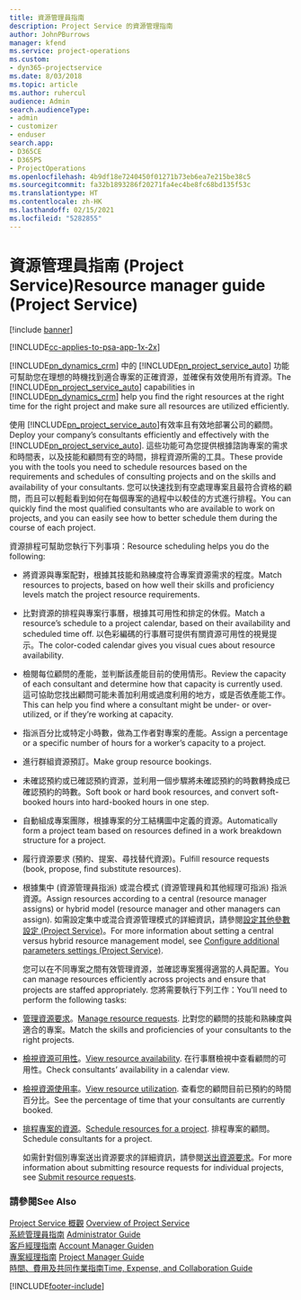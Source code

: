 ```yaml
---
title: 資源管理員指南
description: Project Service 的資源管理指南
author: JohnPBurrows
manager: kfend
ms.service: project-operations
ms.custom:
- dyn365-projectservice
ms.date: 8/03/2018
ms.topic: article
ms.author: ruhercul
audience: Admin
search.audienceType:
- admin
- customizer
- enduser
search.app:
- D365CE
- D365PS
- ProjectOperations
ms.openlocfilehash: 4b9df18e7240450f01271b73eb6ea7e215be38c5
ms.sourcegitcommit: fa32b1893286f20271fa4ec4be8fc68bd135f53c
ms.translationtype: HT
ms.contentlocale: zh-HK
ms.lasthandoff: 02/15/2021
ms.locfileid: "5282855"
---
```

# <a name="resource-manager-guide-project-service"></a><span data-ttu-id="75c83-103">資源管理員指南 (Project Service)</span><span class="sxs-lookup"><span data-stu-id="75c83-103">Resource manager guide (Project Service)</span></span>

[!include [banner](../includes/psa-now-project-operations.md)]

[!INCLUDE[cc-applies-to-psa-app-1x-2x](../includes/cc-applies-to-psa-app-1x-2x.md)]

<span data-ttu-id="75c83-104">[!INCLUDE[pn_dynamics_crm](../includes/pn-dynamics-crm.md)] 中的 [!INCLUDE[pn_project_service_auto](../includes/pn-project-service-auto.md)] 功能可幫助您在理想的時機找到適合專案的正確資源，並確保有效使用所有資源。</span><span class="sxs-lookup"><span data-stu-id="75c83-104">The [!INCLUDE[pn_project_service_auto](../includes/pn-project-service-auto.md)] capabilities in [!INCLUDE[pn_dynamics_crm](../includes/pn-dynamics-crm.md)] help you find the right resources at the right time for the right project and make sure all resources are utilized efficiently.</span></span>  
  
 <span data-ttu-id="75c83-105">使用 [!INCLUDE[pn_project_service_auto](../includes/pn-project-service-auto.md)]有效率且有效地部署公司的顧問。</span><span class="sxs-lookup"><span data-stu-id="75c83-105">Deploy your company’s consultants efficiently and effectively with the [!INCLUDE[pn_project_service_auto](../includes/pn-project-service-auto.md)].</span></span> <span data-ttu-id="75c83-106">這些功能可為您提供根據諮詢專案的需求和時間表，以及技能和顧問有空的時間，排程資源所需的工具。</span><span class="sxs-lookup"><span data-stu-id="75c83-106">These provide you with the tools you need to schedule resources based on the requirements and schedules of consulting projects and on the skills and availability of your consultants.</span></span> <span data-ttu-id="75c83-107">您可以快速找到有空處理專案且最符合資格的顧問，而且可以輕鬆看到如何在每個專案的過程中以較佳的方式進行排程。</span><span class="sxs-lookup"><span data-stu-id="75c83-107">You can quickly find the most qualified consultants who are available to work on projects, and you can easily see how to better schedule them during the course of each project.</span></span>  
  
 <span data-ttu-id="75c83-108">資源排程可幫助您執行下列事項：</span><span class="sxs-lookup"><span data-stu-id="75c83-108">Resource scheduling helps you do the following:</span></span>  
  
- <span data-ttu-id="75c83-109">將資源與專案配對，根據其技能和熟練度符合專案資源需求的程度。</span><span class="sxs-lookup"><span data-stu-id="75c83-109">Match resources to projects, based on how well their skills and proficiency levels match the project resource requirements.</span></span>  
  
- <span data-ttu-id="75c83-110">比對資源的排程與專案行事曆，根據其可用性和排定的休假。</span><span class="sxs-lookup"><span data-stu-id="75c83-110">Match a resource’s schedule to a project calendar, based on their availability and scheduled time off.</span></span> <span data-ttu-id="75c83-111">以色彩編碼的行事曆可提供有關資源可用性的視覺提示。</span><span class="sxs-lookup"><span data-stu-id="75c83-111">The color-coded calendar gives you visual cues about resource availability.</span></span>  
  
- <span data-ttu-id="75c83-112">檢閱每位顧問的產能，並判斷該產能目前的使用情形。</span><span class="sxs-lookup"><span data-stu-id="75c83-112">Review the capacity of each consultant and determine how that capacity is currently used.</span></span> <span data-ttu-id="75c83-113">這可協助您找出顧問可能未善加利用或過度利用的地方，或是否依產能工作。</span><span class="sxs-lookup"><span data-stu-id="75c83-113">This can help you find where a consultant might be under- or over-utilized, or if they’re working at capacity.</span></span>  
  
- <span data-ttu-id="75c83-114">指派百分比或特定小時數，做為工作者對專案的產能。</span><span class="sxs-lookup"><span data-stu-id="75c83-114">Assign a percentage or a specific number of hours for a worker’s capacity to a project.</span></span>  
  
- <span data-ttu-id="75c83-115">進行群組資源預訂。</span><span class="sxs-lookup"><span data-stu-id="75c83-115">Make group resource bookings.</span></span>  
  
- <span data-ttu-id="75c83-116">未確認預約或已確認預約資源，並利用一個步驟將未確認預約的時數轉換成已確認預約的時數。</span><span class="sxs-lookup"><span data-stu-id="75c83-116">Soft book or hard book resources, and convert soft-booked hours into hard-booked hours in one step.</span></span>  
  
- <span data-ttu-id="75c83-117">自動組成專案團隊，根據專案的分工結構圖中定義的資源。</span><span class="sxs-lookup"><span data-stu-id="75c83-117">Automatically form a project team based on resources defined in a work breakdown structure for a project.</span></span>  
  
- <span data-ttu-id="75c83-118">履行資源要求 (預約、提案、尋找替代資源)。</span><span class="sxs-lookup"><span data-stu-id="75c83-118">Fulfill resource requests (book, propose, find substitute resources).</span></span>  
  
- <span data-ttu-id="75c83-119">根據集中 (資源管理員指派) 或混合模式 (資源管理員和其他經理可指派) 指派資源。</span><span class="sxs-lookup"><span data-stu-id="75c83-119">Assign resources according to a central (resource manager assigns) or hybrid model (resource manager and other managers can assign).</span></span> <span data-ttu-id="75c83-120">如需設定集中或混合資源管理模式的詳細資訊，請參閱[設定其他參數設定 (Project Service)](../psa/configure-additional-parameters-settings.md)。</span><span class="sxs-lookup"><span data-stu-id="75c83-120">For more information about setting a central versus hybrid resource management model, see [Configure additional parameters settings (Project Service)](../psa/configure-additional-parameters-settings.md).</span></span>  
  
  <span data-ttu-id="75c83-121">您可以在不同專案之間有效管理資源，並確認專案獲得適當的人員配置。</span><span class="sxs-lookup"><span data-stu-id="75c83-121">You can manage resources efficiently across projects and ensure that projects are staffed appropriately.</span></span> <span data-ttu-id="75c83-122">您將需要執行下列工作：</span><span class="sxs-lookup"><span data-stu-id="75c83-122">You’ll need to perform the following tasks:</span></span>  
  
- <span data-ttu-id="75c83-123">[管理資源要求](../psa/manage-resource-requests.md)。</span><span class="sxs-lookup"><span data-stu-id="75c83-123">[Manage resource requests](../psa/manage-resource-requests.md).</span></span> <span data-ttu-id="75c83-124">比對您的顧問的技能和熟練度與適合的專案。</span><span class="sxs-lookup"><span data-stu-id="75c83-124">Match the skills and proficiencies of your consultants to the right projects.</span></span>  
  
- <span data-ttu-id="75c83-125">[檢視資源可用性](../psa/view-resource-availability.md)。</span><span class="sxs-lookup"><span data-stu-id="75c83-125">[View resource availability](../psa/view-resource-availability.md).</span></span> <span data-ttu-id="75c83-126">在行事曆檢視中查看顧問的可用性。</span><span class="sxs-lookup"><span data-stu-id="75c83-126">Check consultants’ availability in a calendar view.</span></span>  
  
- <span data-ttu-id="75c83-127">[檢視資源使用率](../psa/view-resource-utilization.md)。</span><span class="sxs-lookup"><span data-stu-id="75c83-127">[View resource utilization](../psa/view-resource-utilization.md).</span></span> <span data-ttu-id="75c83-128">查看您的顧問目前已預約的時間百分比。</span><span class="sxs-lookup"><span data-stu-id="75c83-128">See the percentage of time that your consultants are currently booked.</span></span>  
  
- <span data-ttu-id="75c83-129">[排程專案的資源](../psa/schedule-resources-project.md)。</span><span class="sxs-lookup"><span data-stu-id="75c83-129">[Schedule resources for a project](../psa/schedule-resources-project.md).</span></span> <span data-ttu-id="75c83-130">排程專案的顧問。</span><span class="sxs-lookup"><span data-stu-id="75c83-130">Schedule consultants for a project.</span></span>  
  
  <span data-ttu-id="75c83-131">如需針對個別專案送出資源要求的詳細資訊，請參閱[送出資源要求](../psa/submit-resource-requests.md)。</span><span class="sxs-lookup"><span data-stu-id="75c83-131">For more information about submitting resource requests for individual projects, see [Submit resource requests](../psa/submit-resource-requests.md).</span></span>  
  
### <a name="see-also"></a><span data-ttu-id="75c83-132">請參閱</span><span class="sxs-lookup"><span data-stu-id="75c83-132">See Also</span></span>  
 <span data-ttu-id="75c83-133">[Project Service 概觀](../psa/overview.md) </span><span class="sxs-lookup"><span data-stu-id="75c83-133">[Overview of Project Service](../psa/overview.md) </span></span>  
 <span data-ttu-id="75c83-134">[系統管理員指南](../psa/admin-guide.md) </span><span class="sxs-lookup"><span data-stu-id="75c83-134">[Administrator Guide](../psa/admin-guide.md) </span></span>  
 <span data-ttu-id="75c83-135">[客戶經理指南](../psa/account-manager-guide.md) </span><span class="sxs-lookup"><span data-stu-id="75c83-135">[Account Manager Guiden](../psa/account-manager-guide.md) </span></span>  
 <span data-ttu-id="75c83-136">[專案經理指南](../psa/project-manager-guide.md) </span><span class="sxs-lookup"><span data-stu-id="75c83-136">[Project Manager Guide](../psa/project-manager-guide.md) </span></span>  
 [<span data-ttu-id="75c83-137">時間、費用及共同作業指南</span><span class="sxs-lookup"><span data-stu-id="75c83-137">Time, Expense, and Collaboration Guide</span></span>](../psa/time-expense-collaboration-guide.md)


[!INCLUDE[footer-include](../includes/footer-banner.md)]